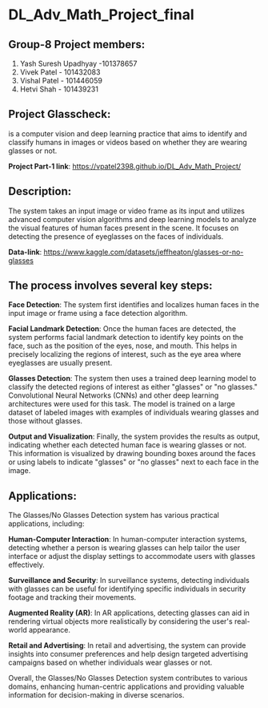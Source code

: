 # DL_Adv_Math_Project_final

## Group-8 Project members:
1. Yash Suresh Upadhyay -101378657
2. Vivek Patel - 101432083
3. Vishal Patel - 101446059
4. Hetvi Shah - 101439231

## Project Glasscheck:
is a computer vision and deep learning practice that aims to identify and classify humans in images or videos based on whether they are wearing glasses or not.

**Project Part-1 link**: https://vpatel2398.github.io/DL_Adv_Math_Project/

## Description:

The system takes an input image or video frame as its input and utilizes advanced computer vision algorithms and deep learning models to analyze the visual features of human faces present in the scene. It focuses on detecting the presence of eyeglasses on the faces of individuals.

**Data-link**: https://www.kaggle.com/datasets/jeffheaton/glasses-or-no-glasses

## The process involves several key steps:

**Face Detection**: The system first identifies and localizes human faces in the input image or frame using a face detection algorithm.

**Facial Landmark Detection**: Once the human faces are detected, the system performs facial landmark detection to identify key points on the face, such as the position of the eyes, nose, and mouth. This helps in precisely localizing the regions of interest, such as the eye area where eyeglasses are usually present.

**Glasses Detection**: The system then uses a trained deep learning model to classify the detected regions of interest as either "glasses" or "no glasses." Convolutional Neural Networks (CNNs) and other deep learning architectures were used for this task. The model is trained on a large dataset of labeled images with examples of individuals wearing glasses and those without glasses.

**Output and Visualization**: Finally, the system provides the results as output, indicating whether each detected human face is wearing glasses or not. This information is visualized by drawing bounding boxes around the faces or using labels to indicate "glasses" or "no glasses" next to each face in the image.

## Applications:

The Glasses/No Glasses Detection system has various practical applications, including:

**Human-Computer Interaction**: In human-computer interaction systems, detecting whether a person is wearing glasses can help tailor the user interface or adjust the display settings to accommodate users with glasses effectively.

**Surveillance and Security**: In surveillance systems, detecting individuals with glasses can be useful for identifying specific individuals in security footage and tracking their movements.

**Augmented Reality (AR)**: In AR applications, detecting glasses can aid in rendering virtual objects more realistically by considering the user's real-world appearance.

**Retail and Advertising**: In retail and advertising, the system can provide insights into consumer preferences and help design targeted advertising campaigns based on whether individuals wear glasses or not.

Overall, the Glasses/No Glasses Detection system contributes to various domains, enhancing human-centric applications and providing valuable information for decision-making in diverse scenarios.
